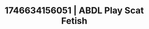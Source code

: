 ---
categories:
- Skin-to-skin fantasy
- Natural curves
- Dirty inner voice
- Retro fantasy play
- AI-generated
- Latex & lace
- ASMR
- Cosplay
image: /assets/images/1746634156051.jpg
layout: post
seo:
  description: Featured content with premium ABDL Play, Scat Fetish. HD images available.
  keywords: ABDL Play, Scat Fetish
  og_image: /assets/images/1746634156051.jpg
  schema_type: VisualArtwork
tags:
- ABDL Play
- Scat Fetish
- '#1746634156051'
title: 1746634156051 | ABDL Play Scat Fetish
---